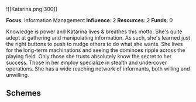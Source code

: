 ![[Katarina.png|300]]

**Focus**: Information Management 
**Influence**: 2 
**Resources**: 2 
**Funds**: 0 

Knowledge is power and Katarina lives & breathes this motto. She's quite adept at gathering and manipulating information. As such, she's learned just the right buttons to push to nudge others to do what she wants. She lives for the long-term machinations and seeing the dominoes ripple across the playing field. Only those she trusts absolutely know the secret to her success. Those in her employ specialize in stealth and undercover operations. She has a wide reaching network of informants, both willing and unwilling.

__**Schemes**__
- 